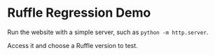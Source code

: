 # Ruffle Regression Demo

Run the website with a simple server, such as `python -m http.server`.

Access it and choose a Ruffle version to test.
